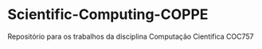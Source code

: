 # Scientific-Computing-COPPE
Repositório para os trabalhos da disciplina Computação Cientifica COC757
